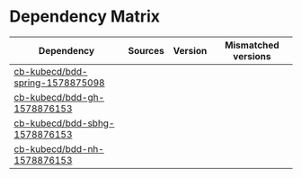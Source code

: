 # Dependency Matrix

Dependency | Sources | Version | Mismatched versions
---------- | ------- | ------- | -------------------
[cb-kubecd/bdd-spring-1578875098](https://github.com/cb-kubecd/bdd-spring-1578875098.git) |  | []() | 
[cb-kubecd/bdd-gh-1578876153](https://github.com/cb-kubecd/bdd-gh-1578876153.git) |  | []() | 
[cb-kubecd/bdd-sbhg-1578876153](https://github.com/cb-kubecd/bdd-sbhg-1578876153.git) |  | []() | 
[cb-kubecd/bdd-nh-1578876153](https://github.com/cb-kubecd/bdd-nh-1578876153.git) |  | []() | 
